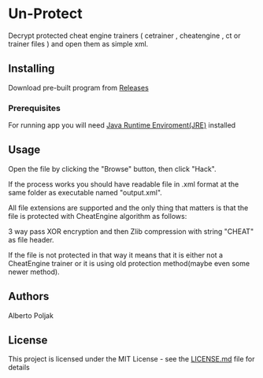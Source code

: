 # Un-Protect

Decrypt protected cheat engine trainers ( cetrainer , cheatengine , ct or trainer files ) and open them as simple xml. 

## Installing

Download pre-built program from [Releases](https://github.com/albertopoljak/UnProtect/releases)

### Prerequisites

For running app you will need [Java Runtime Enviroment(JRE)](http://www.oracle.com/technetwork/java/javase/downloads/index.html) installed

## Usage

Open the file by clicking the "Browse" button, then click "Hack".

If the process works you should have readable file in .xml format at the same folder as executable named "output.xml".
	
All file extensions are supported and the only thing that matters is that the file is protected  with CheatEngine algorithm as follows:

3 way pass XOR encryption and then Zlib compression with string "CHEAT" as file header.

If the file is not protected in that way it means that it is either not a CheatEngine trainer or it is using old protection method(maybe even some newer method).
	
## Authors

Alberto Poljak

## License

This project is licensed under the MIT License - see the [LICENSE.md](LICENSE.md) file for details
